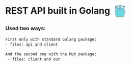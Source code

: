 # REST API built in Golang <img align="center" alt="Aline-Go" height="40" width="50" src="https://raw.githubusercontent.com/devicons/devicon/master/icons/go/go-original.svg">

### Used two ways:

```
First only with standard Golang package:
- files: api and client
```

```
And the second one with the MUX package:
 - files: client and out
```
